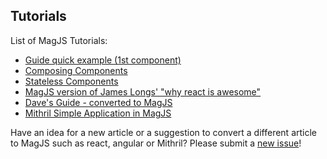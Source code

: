 ## Tutorials

List of MagJS Tutorials:

- [Guide quick example (1st component)](http://rawgit.com/magnumjs/mag.js/master/examples/tutorials/guide-quick-example.html)
- [Composing Components](//github.com/magnumjs/mag.js/edit/master/examples/tutorials/compositional-inheritance.md)
- [Stateless Components](https://github.com/magnumjs/mag.js/blob/master/examples/tutorials/stateless-components.md)
- [MagJS version of James Longs' "why react is awesome"](http://rawgit.com/magnumjs/mag.js/master/examples/tutorials/james-awesome.html)
- [Dave's Guide - converted to MagJS](http://rawgit.com/magnumjs/mag.js/master/examples/tutorials/daves-guide.html)
- [Mithril Simple Application in MagJS](https://github.com/magnumjs/mag.js/blob/master/examples/tutorials/simple-application.md)


Have an idea for a new article or a suggestion to convert a different article to MagJS such as react, angular or Mithril?
Please submit a <a href="https://github.com/magnumjs/mag.js/issues/new">new issue</a>!
